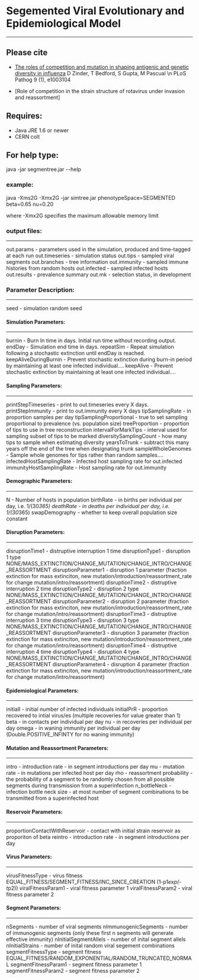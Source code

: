 # Segemented Viral Evolutionary and Epidemiological Model
-----------------------------------------------------------------------------------------------------------
## Please cite
* [The roles of competition and mutation in shaping antigenic and genetic diversity in influenza](http://dx.doi.org/10.1371/journal.ppat.1003104) D Zinder, T Bedford, S Gupta, M Pascual \n PLoS Pathog 9 (1), e1003104

* [Role of competition in the strain structure of rotavirus under invasion and reassortment] 

## Requires:
* Java JRE 1.6 or newer
* CERN colt

## For help type:
java -jar segmentree.jar --help

### example:
java -Xms2G -Xmx2G -jar simtree.jar phenotypeSpace=SEGMENTED beta=0.65 nu=0.20

where -Xmx2G specifies the maximum allowable memory limit 

### output files:
-----------------------
out.params - parameters used in the simulation, produced and time-tagged at each run
out.timeseries - simulation status
out.tips - sampled viral segments
out.branches - tree information
out.immunity - sampled immune histories from random hosts
out.infected - sampled infected hosts
out.results - prevalence summary
out.mk - selection status, in development

### Parameter Description:
-----------------------

seed - simulation random seed

#### Simulation Parameters:
-----------------------
burnin - Burn In time in days. Initial run time without recording output.
endDay - Simulation end time in days.
repeatSim - Repeat simulation following a stochastic extinction until endDay is reached.
keepAliveDuringBurnin - Prevent stochastic extinction during burn-in period by maintaining at least one infected individual....
keepAlive - Prevent stochastic extinction by maintaining at least one infected individual.... 

#### Sampling Parameters:
-----------------------
printStepTimeseries - print to out.timeseries every X days.
printStepImmunity - print to out.immunity every X days
tipSamplingRate - in proportion samples per day
tipSamplingProportional - true to set sampling proportional to prevalence (vs. population size)
treeProportion - proportion of tips to use in tree reconstruction
intervalForMarkTips - interval used for sampling subset of tips to be marked
diversitySamplingCount - how many tips to sample when estimating diversity
yearsToTrunk - subtract this many years off the end of the tree when designating trunk
sampleWholeGenomes - Sample whole genomes for tips rather than random samples.... 
infectedHostSamplingRate - Infected host sampling rate for out.infected
immunityHostSamplingRate - Host sampling rate for out.immunity

#### Demographic Parameters:
-------------------------
N - Number of hosts in population
birthRate - in births per individual per day, i.e. 1/(30*365)
deathRate - in deaths per individual per day, i.e. 1/(30*365)
swapDemography - whether to keep overall population size constant

#### Disruption Parameters:
------------------------
disruptionTime1 - distruptive interruption 1 time
disruptionType1 - disruption 1 type NONE/MASS_EXTINCTION/CHANGE_MUTATION/CHANGE_INTRO/CHANGE_REASSORTMENT
disruptionParameter1 - disruption 1 parameter (fraction extinction for mass extinciton, new mutation/introduction/reassortment_rate for change mutation/intro/reassortment)
disruptionTime2 - distruptive interruption 2 time
disruptionType2 - disruption 2 type NONE/MASS_EXTINCTION/CHANGE_MUTATION/CHANGE_INTRO/CHANGE_REASSORTMENT
disruptionParameter2 - disruption 2 parameter (fraction extinction for mass extinciton, new mutation/introduction/reassortment_rate for change mutation/intro/reassortment)
disruptionTime3 - distruptive interruption 3 time
disruptionType3 - disruption 3 type NONE/MASS_EXTINCTION/CHANGE_MUTATION/CHANGE_INTRO/CHANGE_REASSORTMENT
disruptionParameter3 - disruption 3 parameter (fraction extinction for mass extinciton, new mutation/introduction/reassortment_rate for change mutation/intro/reassortment)
disruptionTime4 - distruptive interruption 4 time
disruptionType4 - disruption 4 type NONE/MASS_EXTINCTION/CHANGE_MUTATION/CHANGE_INTRO/CHANGE_REASSORTMENT
disruptionParameter4 - disruption 4 parameter (fraction extinction for mass extinciton, new mutation/introduction/reassortment_rate for change mutation/intro/reassortment)

#### Epidemiological Parameters:
-----------------------------
initialI - initial number of infected individuals
initialPrR - proportion recovered to intial virus/es (multiple recoveries for value greater than 1)
beta - in contacts per individual per day
nu - in recoveries per individual per day
omega - in waning immunity per individual per day (Double.POSITIVE_INFINTY for no waning immunity)

#### Mutation and Reassortment Parameters:
---------------------------------------
intro - introduction rate - in segment introductions per day
mu - mutation rate - in mutations per infected host per day
rho - reassortment probability - the probability of a segment to be randomly chosen from all possible
                           segments during transmission from a superinfection
n_bottleNeck - infection bottle neck size - at most number of segment combinations to be transmitted from a superinfected host

#### Reservoir Parameters:
-----------------------
proportionContactWithReservoir - contact with initial strain reservoir as proporiton of beta
reintro - introduction rate - in segment introductions per day

#### Virus Parameters:
-------------------
virusFitnessType - virus fitness EQUAL_FITNESS/SEGMENT_FITNESS/INC_SINCE_CREATION (1-p1*exp(-t*p2))
viralFitnessParam1 - viral fitness parameter 1
viralFitnessParam2 - viral fitness parameter 2

#### Segment Parameters:
----------------------
nSegments - number of viral segments
nImmunogenicSegments - number of immunogenic segments (only these first n segments will generate effective immunity)
nInitialSegmentAllels - number of inital segment allels
nInitialStrains - number of inital random viral segement combinations
segmentFitnessType - segment fitness EQUAL_FITNESS/RANDOM_EXPONENTIAL/RANDOM_TRUNCATED_NORMAL
segmentFitnessParam1 - segment fitness parameter 1
segmentFitnessParam2 - segment fitness parameter 2
